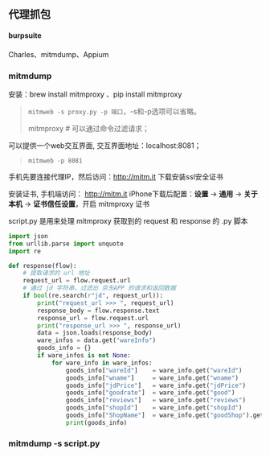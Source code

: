## 代理抓包

#### burpsuite

Charles、mitmdump、Appium

### mitmdump

安装：brew install mitmproxy 、pip install mitmproxy

> `mitmweb -s proxy.py -p 端口`，-s和-p选项可以省略。
>
> mitmproxy  # 可以通过命令过滤请求；

可以提供一个web交互界面,  交互界面地址：localhost:8081；

> `mitmweb -p 8081`



手机先要连接代理IP，然后访问：http://mitm.it   下载安装ssl安全证书

安装证书,  手机端访问： http://mitm.it   iPhone下载后配置：**设置** -> **通用** -> **关于本机** -> **证书信任设置**，开启 mitmproxy 证书



script.py 是用来处理 mitmproxy 获取到的 request 和 response 的 .py 脚本

```python
import json
from urllib.parse import unquote
import re

def response(flow):
    # 提取请求的 url 地址
    request_url = flow.request.url
    # 通过 jd 字符串，过滤出 京东APP 的请求和返回数据
    if bool(re.search(r"jd", request_url)):     
        print("request_url >>> ", request_url)
        response_body = flow.response.text
        response_url = flow.request.url
        print("response_url >>> ", response_url)
        data = json.loads(response_body)
        ware_infos = data.get("wareInfo")
        goods_info = {}
        if ware_infos is not None:
            for ware_info in ware_infos:
                goods_info["wareId"]    = ware_info.get("wareId")
                goods_info["wname"]     = ware_info.get("wname")
                goods_info["jdPrice"]   = ware_info.get("jdPrice")
                goods_info["goodrate"]  = ware_info.get("good")
                goods_info["reviews"]   = ware_info.get("reviews")
                goods_info["shopId"]    = ware_info.get("shopId")
                goods_info["ShopName"]  = ware_info.get("goodShop").get("goodShopName")
                print(goods_info)
```

### mitmdump -s script.py

